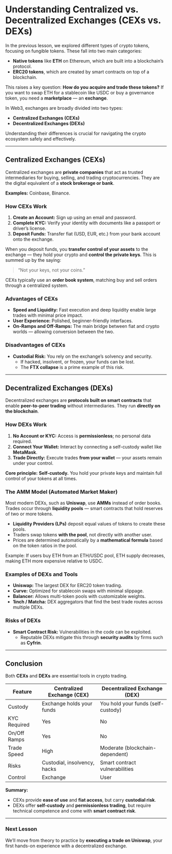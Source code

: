 # Understanding Centralized vs. Decentralized Exchanges (CEXs vs. DEXs)

In the previous lesson, we explored different types of crypto tokens, focusing on fungible tokens. These fall into two main categories:
- **Native tokens** like **ETH** on Ethereum, which are built into a blockchain’s protocol.
- **ERC20 tokens**, which are created by smart contracts on top of a blockchain.

This raises a key question: **How do you acquire and trade these tokens?**
If you want to swap ETH for a stablecoin like USDC or buy a governance token, you need a **marketplace** — an **exchange**.

In Web3, exchanges are broadly divided into two types:
- **Centralized Exchanges (CEXs)**
- **Decentralized Exchanges (DEXs)**

Understanding their differences is crucial for navigating the crypto ecosystem safely and effectively.

---

## Centralized Exchanges (CEXs)

Centralized exchanges are **private companies** that act as trusted intermediaries for buying, selling, and trading cryptocurrencies.
They are the digital equivalent of a **stock brokerage or bank**.

**Examples:** Coinbase, Binance.

### How CEXs Work

1. **Create an Account:** Sign up using an email and password.
2. **Complete KYC:** Verify your identity with documents like a passport or driver’s license.
3. **Deposit Funds:** Transfer fiat (USD, EUR, etc.) from your bank account onto the exchange.

When you deposit funds, you **transfer control of your assets** to the exchange — they hold your crypto and **control the private keys**.
This is summed up by the saying:
> “Not your keys, not your coins.”

CEXs typically use an **order book system**, matching buy and sell orders through a centralized system.

### Advantages of CEXs

- **Speed and Liquidity:** Fast execution and deep liquidity enable large trades with minimal price impact.
- **User Experience:** Polished, beginner-friendly interfaces.
- **On-Ramps and Off-Ramps:** The main bridge between fiat and crypto worlds — allowing conversion between the two.

### Disadvantages of CEXs

- **Custodial Risk:** You rely on the exchange’s solvency and security.
  - If hacked, insolvent, or frozen, your funds can be lost.
  - The **FTX collapse** is a prime example of this risk.

---

## Decentralized Exchanges (DEXs)

Decentralized exchanges are **protocols built on smart contracts** that enable **peer-to-peer trading** without intermediaries.
They run **directly on the blockchain**.

### How DEXs Work

1. **No Account or KYC:** Access is **permissionless**; no personal data required.
2. **Connect Your Wallet:** Interact by connecting a self-custody wallet like **MetaMask**.
3. **Trade Directly:** Execute trades **from your wallet** — your assets remain under your control.

**Core principle:** **Self-custody.**
You hold your private keys and maintain full control of your tokens at all times.

### The AMM Model (Automated Market Maker)

Most modern DEXs, such as **Uniswap**, use **AMMs** instead of order books.
Trades occur through **liquidity pools** — smart contracts that hold reserves of two or more tokens.

- **Liquidity Providers (LPs)** deposit equal values of tokens to create these pools.
- Traders swap tokens **with the pool**, not directly with another user.
- Prices are determined automatically by a **mathematical formula** based on the token ratios in the pool.

Example:
If users buy ETH from an ETH/USDC pool, ETH supply decreases, making ETH more expensive relative to USDC.

### Examples of DEXs and Tools

- **Uniswap:** The largest DEX for ERC20 token trading.
- **Curve:** Optimized for stablecoin swaps with minimal slippage.
- **Balancer:** Allows multi-token pools with customizable weights.
- **1inch / Matcha:** DEX aggregators that find the best trade routes across multiple DEXs.

### Risks of DEXs

- **Smart Contract Risk:** Vulnerabilities in the code can be exploited.
  - Reputable DEXs mitigate this through **security audits** by firms such as **Cyfrin**.

---

## Conclusion

Both **CEXs** and **DEXs** are essential tools in crypto trading.

| Feature | Centralized Exchange (CEX) | Decentralized Exchange (DEX) |
|----------|-----------------------------|-------------------------------|
| Custody | Exchange holds your funds | You hold your funds (self-custody) |
| KYC Required | Yes | No |
| On/Off Ramps | Yes | No |
| Trade Speed | High | Moderate (blockchain-dependent) |
| Risks | Custodial, insolvency, hacks | Smart contract vulnerabilities |
| Control | Exchange | User |

**Summary:**
- CEXs provide **ease of use** and **fiat access**, but carry **custodial risk**.
- DEXs offer **self-custody** and **permissionless trading**, but require technical competence and come with **smart contract risk**.

---

### Next Lesson

We’ll move from theory to practice by **executing a trade on Uniswap**, your first hands-on experience with a decentralized exchange.
